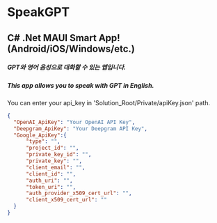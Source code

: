# SpeakGPT

<H2>C# .Net MAUI Smart App! (Android/iOS/Windows/etc.)</H2>
<H5>GPT와 영어 음성으로 대화할 수 있는 앱입니다.</H5>
<H5>This app allows you to speak with GPT in English.</H5>

<P>You can enter your api_key in 'Solution_Root/Private/apiKey.json' path.</P>


```json
{
  "OpenAI_ApiKey": "Your OpenAI API Key",
  "Deepgram_ApiKey": "Your Deepgram API Key",
  "Google_ApiKey":{
      "type": "",
      "project_id": "",
      "private_key_id": "",
      "private_key": "",
      "client_email": "",
      "client_id": "",
      "auth_uri": "",
      "token_uri": "",
      "auth_provider_x509_cert_url": "",
      "client_x509_cert_url": ""
  }
}
```
